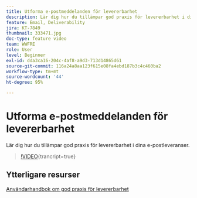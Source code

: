 ```yaml
---
title: Utforma e-postmeddelanden för levererbarhet
description: Lär dig hur du tillämpar god praxis för levererbarhet i dina e-postleveranser.
feature: Email, Deliverability
jira: KT-7849
thumbnail: 333471.jpg
doc-type: feature video
team: WWFRE
role: User
level: Beginner
exl-id: dda3ca16-204c-4af8-a9d3-713d14865d61
source-git-commit: 116a24a8aa123f615e08fa4ebd187b3c4c460ba2
workflow-type: tm+mt
source-wordcount: '44'
ht-degree: 95%

---
```


# Utforma e-postmeddelanden för levererbarhet

Lär dig hur du tillämpar god praxis för levererbarhet i dina e-postleveranser.

>[!VIDEO](https://video.tv.adobe.com/v/333471?quality=12&learn=on){trancript=true}

## Ytterligare resurser

[Användarhandbok om god praxis för levererbarhet](https://experienceleague.adobe.com/docs/deliverability-learn/deliverability-best-practice-guide/introduction.html?lang=sv)

